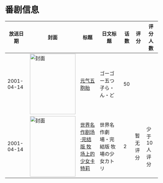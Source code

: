 # 番剧信息

|放送日期|封面|标题|日文标题|话数|评分|评分人数|
|---|---|---|---|---|---|---|
|2001-04-14|<img src="https://lain.bgm.tv/pic/cover/c/50/ad/293622_Wr1MB.jpg" alt="封面" style="width:150px;height:200px;object-fit:cover;">|[元气五胞胎](https://bangumi.tv/subject/293622)|ゴーゴー五つ子ら・ん・ど|50|||
|2001-04-14|<img src="https://lain.bgm.tv/pic/cover/c/51/46/316376_9C2s7.jpg" alt="封面" style="width:150px;height:200px;object-fit:cover;">|[世界名作剧场·完结版 牧场上的少女卡特莉](https://bangumi.tv/subject/316376)|世界名作劇場・完結版 牧場の少女カトリ|2|暂无评分|少于10人评分|
